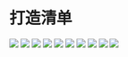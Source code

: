 # 打造清单

![](https://cdn.jsdelivr.net/gh/Pi3-l22/Stardew_Valley_Image/build/1.jpg)
![](https://cdn.jsdelivr.net/gh/Pi3-l22/Stardew_Valley_Image/build/2.jpg)
![](https://cdn.jsdelivr.net/gh/Pi3-l22/Stardew_Valley_Image/build/3.jpg)
![](https://cdn.jsdelivr.net/gh/Pi3-l22/Stardew_Valley_Image/build/4.jpg)
![](https://cdn.jsdelivr.net/gh/Pi3-l22/Stardew_Valley_Image/build/5.jpg)
![](https://cdn.jsdelivr.net/gh/Pi3-l22/Stardew_Valley_Image/build/6.jpg)
![](https://cdn.jsdelivr.net/gh/Pi3-l22/Stardew_Valley_Image/build/7.jpg)
![](https://cdn.jsdelivr.net/gh/Pi3-l22/Stardew_Valley_Image/build/8.jpg)
![](https://cdn.jsdelivr.net/gh/Pi3-l22/Stardew_Valley_Image/build/9.jpg)
![](https://cdn.jsdelivr.net/gh/Pi3-l22/Stardew_Valley_Image/build/10.jpg)
